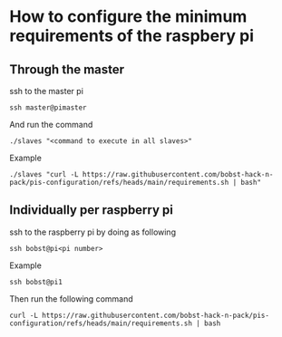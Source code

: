 # How to configure the minimum requirements of the raspbery pi


## Through the master
ssh to the master pi

`ssh master@pimaster`

And run the command 

`./slaves "<command to execute in all slaves>"`

Example

`./slaves "curl -L https://raw.githubusercontent.com/bobst-hack-n-pack/pis-configuration/refs/heads/main/requirements.sh | bash"`


## Individually per raspberry pi
ssh to the raspberry pi by doing as following

`ssh bobst@pi<pi number>`

Example

`ssh bobst@pi1`

Then run the following command

`curl -L https://raw.githubusercontent.com/bobst-hack-n-pack/pis-configuration/refs/heads/main/requirements.sh | bash`
